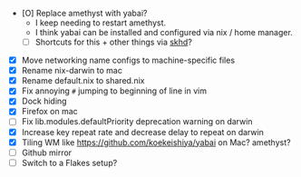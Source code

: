 - [O] Replace amethyst with yabai?
    - I keep needing to restart amethyst.
    - I think yabai can be installed and configured via nix / home manager.
    - [ ] Shortcuts for this + other things via [skhd](https://github.com/koekeishiya/skhd)?
- [x] Move networking name configs to machine-specific files
- [x] Rename nix-darwin to mac
- [x] Rename default.nix to shared.nix
- [x] Fix annoying `#` jumping to beginning of line in vim
- [x] Dock hiding
- [x] Firefox on mac
- [ ] Fix lib.modules.defaultPriority deprecation warning on darwin
- [x] Increase key repeat rate and decrease delay to repeat on darwin
- [x] Tiling WM like https://github.com/koekeishiya/yabai on Mac? amethyst?
- [ ] Github mirror
- [ ] Switch to a Flakes setup?
